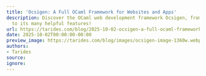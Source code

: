 ```yaml
---
title: 'Ocsigen: A Full OCaml Framework for Websites and Apps'
description: Discover the OCaml web development framework Ocsigen, from its origins
  to its many helpful features!
url: https://tarides.com/blog/2025-10-02-ocsigen-a-full-ocaml-framework-for-websites-and-apps
date: 2025-10-02T00:00:00-00:00
preview_image: https://tarides.com/blog/images/ocsigen-image-1360w.webp
authors:
- Tarides
source:
ignore:
---
```

